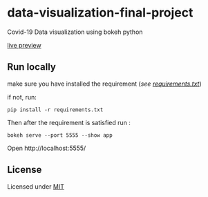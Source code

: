 # data-visualization-final-project

Covid-19 Data visualization using bokeh python

[live preview](https://visdat-a.herokuapp.com/app)

## Run locally

make sure you have installed the requirement (_see [requirements.txt](https://github.com/raisoturu/data-visualization-final-project/blob/master/requirements.txt)_)

if not, run:

    pip install -r requirements.txt

Then after the requirement is satisfied run :

    bokeh serve --port 5555 --show app

Open http://localhost:5555/

## License

Licensed under [MIT](https://github.com/raisoturu/data-visualization-final-project/blob/master/LICENSE)
